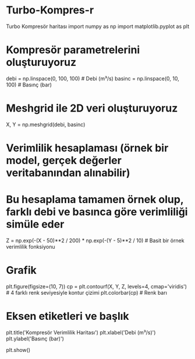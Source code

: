 # Turbo-Kompres-r
Turbo Kompresör haritası
import numpy as np
import matplotlib.pyplot as plt

# Kompresör parametrelerini oluşturuyoruz
debi = np.linspace(0, 100, 100)  # Debi (m³/s)
basinc = np.linspace(0, 10, 100)  # Basınç (bar)

# Meshgrid ile 2D veri oluşturuyoruz
X, Y = np.meshgrid(debi, basinc)

# Verimlilik hesaplaması (örnek bir model, gerçek değerler veritabanından alınabilir)
# Bu hesaplama tamamen örnek olup, farklı debi ve basınca göre verimliliği simüle eder
Z = np.exp(-(X - 50)**2 / 200) * np.exp(-(Y - 5)**2 / 10)  # Basit bir örnek verimlilik fonksiyonu

# Grafik
plt.figure(figsize=(10, 7))
cp = plt.contourf(X, Y, Z, levels=4, cmap='viridis')  # 4 farklı renk seviyesiyle kontur çizimi
plt.colorbar(cp)  # Renk barı

# Eksen etiketleri ve başlık
plt.title('Kompresör Verimlilik Haritası')
plt.xlabel('Debi (m³/s)')
plt.ylabel('Basınç (bar)')

plt.show()
